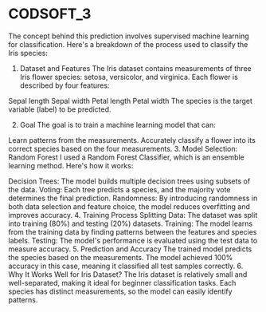 # CODSOFT_3
The concept behind this prediction involves supervised machine learning for classification. Here's a breakdown of the process used to classify the Iris species:

1. Dataset and Features
The Iris dataset contains measurements of three Iris flower species: setosa, versicolor, and virginica. Each flower is described by four features:

Sepal length
Sepal width
Petal length
Petal width
The species is the target variable (label) to be predicted.

2. Goal
The goal is to train a machine learning model that can:

Learn patterns from the measurements.
Accurately classify a flower into its correct species based on the four measurements.
3. Model Selection: Random Forest
I used a Random Forest Classifier, which is an ensemble learning method. Here's how it works:

Decision Trees: The model builds multiple decision trees using subsets of the data.
Voting: Each tree predicts a species, and the majority vote determines the final prediction.
Randomness: By introducing randomness in both data selection and feature choice, the model reduces overfitting and improves accuracy.
4. Training Process
Splitting Data: The dataset was split into training (80%) and testing (20%) datasets.
Training: The model learns from the training data by finding patterns between the features and species labels.
Testing: The model's performance is evaluated using the test data to measure accuracy.
5. Prediction and Accuracy
The trained model predicts the species based on the measurements.
The model achieved 100% accuracy in this case, meaning it classified all test samples correctly.
6. Why It Works Well for Iris Dataset?
The Iris dataset is relatively small and well-separated, making it ideal for beginner classification tasks.
Each species has distinct measurements, so the model can easily identify patterns.
